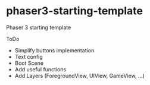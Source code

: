 # phaser3-starting-template

Phaser 3 starting template

ToDo

-   Simplify buttons implementation
-   Text config
-   Boot Scene
-   Add useful functions
-   Add Layers (ForegroundView, UIView, GameView, ...)
